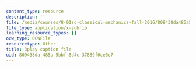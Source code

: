 ```yaml
---
content_type: resource
description: ''
file: /media/courses/8-01sc-classical-mechanics-fall-2016/809438da485a5bbf8d4c37889f0ce0c7_x5WavAj2M8A.vtt
file_type: application/x-subrip
learning_resource_types: []
ocw_type: OCWFile
resourcetype: Other
title: 3play caption file
uid: 809438da-485a-5bbf-8d4c-37889f0ce0c7
---
```

